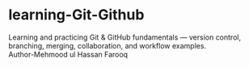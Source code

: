 # learning-Git-Github
Learning and practicing Git & GitHub fundamentals — version control, branching, merging, collaboration, and workflow examples.
<br>
Author-Mehmood ul Hassan Farooq
